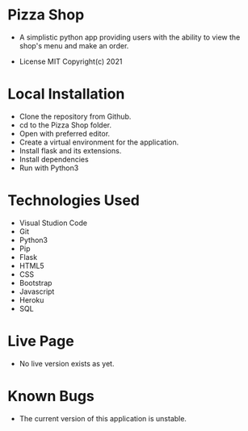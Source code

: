 # Pizza Shop
- A simplistic python app providing users with the ability to view the shop's menu and make an order.

- License MIT Copyright(c) 2021

# Local Installation
- Clone the repository from Github.
- cd to the Pizza Shop folder.
- Open with preferred editor.
- Create a virtual environment for the application.
- Install flask and its extensions.
- Install dependencies
- Run with Python3

# Technologies Used
- Visual Studion Code
- Git
- Python3
- Pip
- Flask
- HTML5
- CSS
- Bootstrap
- Javascript
- Heroku
- SQL

# Live Page
- No live version exists as yet.

# Known Bugs
- The current version of this application is unstable.
